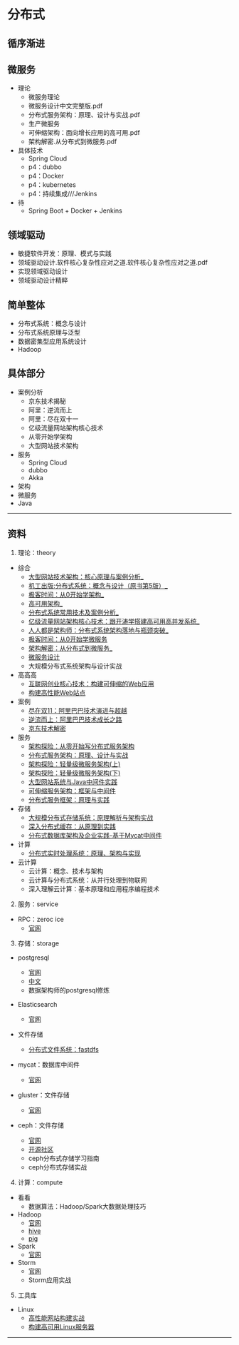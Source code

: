 #   分布式

##  循序渐进

##  微服务
-   理论
    -   微服务理论
    -   微服务设计中文完整版.pdf
    -   分布式服务架构：原理、设计与实战.pdf
    -   生产微服务
    -   可伸缩架构：面向增长应用的高可用.pdf
    -   架构解密.从分布式到微服务.pdf
-   具体技术
    -   Spring Cloud
    -   p4：dubbo
    -   p4：Docker
    -   p4：kubernetes
    -   p4：持续集成///Jenkins
-   待
    -   Spring Boot + Docker + Jenkins


##  领域驱动
-   敏捷软件开发：原理、模式与实践
-   领域驱动设计.软件核心复杂性应对之道.软件核心复杂性应对之道.pdf
-   实现领域驱动设计
-   领域驱动设计精粹


##  简单整体
-   分布式系统：概念与设计
-   分布式系统原理与泛型
-   数据密集型应用系统设计
-   Hadoop

##  具体部分
-   案例分析
    -   京东技术揭秘
    -   阿里：逆流而上
    -   阿里：尽在双十一
    -   亿级流量网站架构核心技术
    -   从零开始学架构
    -   大型网站技术架构
-   服务
    -   Spring Cloud
    -   dubbo
    -   Akka
-   架构
-   微服务
-   Java


----


##  资料

1.  理论：theory

-   综合
    -   [⼤型⽹站技术架构：核⼼原理与案例分析_](1002005/README.md)
    -   [机⼯出版:分布式系统：概念与设计（原书第5版）_](1002001/README.md)
    -   [极客时间：从0开始学架构_](1002003/README.md)
    -   [⾼可⽤架构_](1002016/README.md)
    -   [分布式系统常⽤技术及案例分析_](1002017/README.md)
    -   [亿级流量⽹站架构核⼼技术：跟开涛学搭建⾼可⽤⾼并发系统_](1002010/README.md)
    -   [⼈⼈都是架构师：分布式系统架构落地与瓶颈突破_](1002008/README.md)
    -   [极客时间：从0开始学微服务](1002002/README.md)
    -   [架构解密：从分布式到微服务_](1002006/README.md)
    -   [微服务设计](1002007/README.md)
    -   大规模分布式系统架构与设计实战
-   ⾼⾼⾼
    -   [互联⽹创业核⼼技术：构建可伸缩的Web应⽤](1002011/README.md)
    -   [构建⾼性能Web站点](1002012/README.md)
-   案例
    -   [尽在双11：阿⾥巴巴技术演进与超越](1002013/README.md)
    -   [逆流⽽上：阿⾥巴巴技术成⻓之路](1002014/README.md)
    -   [京东技术解密](1002015/README.md)
-   服务
    -   [架构探险：从零开始写分布式服务架构](1002018/README.md)
    -   [分布式服务架构：原理、设计与实战](1002019/README.md)
    -   [架构探险：轻量级微服务架构(上)](1002020/README.md)
    -   [架构探险：轻量级微服务架构(下)](1002021/README.md)
    -   [⼤型⽹站系统与Java中间件实践](1002022/README.md)
    -   [可伸缩服务架构：框架与中间件](1002023/README.md)
    -   [分布式服务框架：原理与实践](1002024/README.md)
-   存储
    -   [⼤规模分布式存储系统：原理解析与架构实战](1002025/README.md)
    -   [深⼊分布式缓存：从原理到实践](1002026/README.md)
    -   [分布式数据库架构及企业实践-基于Mycat中间件](1002027/README.md)
-   计算
    -   [分布式实时处理系统：原理、架构与实现](1002028/README.md)
-   云计算
    -   云计算：概念、技术与架构
    -   云计算与分布式系统：从并行处理到物联网
    -   深入理解云计算：基本原理和应用程序编程技术

2.  服务：service

-   RPC：zeroc ice
    -   [官网](https://zeroc.com/)

3.  存储：storage


-   postgresql
    -   [官网](https://www.postgresql.org/)
    -   [中文](http://www.postgres.cn/home)
    -   数据架构师的postgresql修炼

-   Elasticsearch
    -   [官网](https://github.com/elastic/elasticsearch)
-   文件存储
    -   [分布式文件系统：fastdfs](https://github.com/happyfish100/fastdfs)
-   mycat：数据库中间件
    -   [官网](http://www.mycat.io/)
-   gluster：文件存储
    -   [官网](https://www.gluster.org/)
-   ceph：文件存储
    -   [官网](https://ceph.com/)
    -   [开源社区](http://ceph.org.cn/)
    -   ceph分布式存储学习指南
    -   ceph分布式存储实战


4.  计算：compute
-   看看
    -   数据算法：Hadoop/Spark大数据处理技巧
-   Hadoop
    -   [官网](http://hadoop.apache.org/)
    -   [hive](http://hive.apache.org/)
    -   [pig](http://pig.apache.org/)
-   Spark
    -   [官网](http://spark.apache.org/)
-   Storm
    -   [官网](http://storm.apache.org/)
    -   Storm应用实战


5.  工具库

-   Linux
    -   [⾼性能⽹站构建实战](2018/1022034/README.md)
    -   [构建⾼可⽤Linux服务器](2018/1002235/README.md)

----

